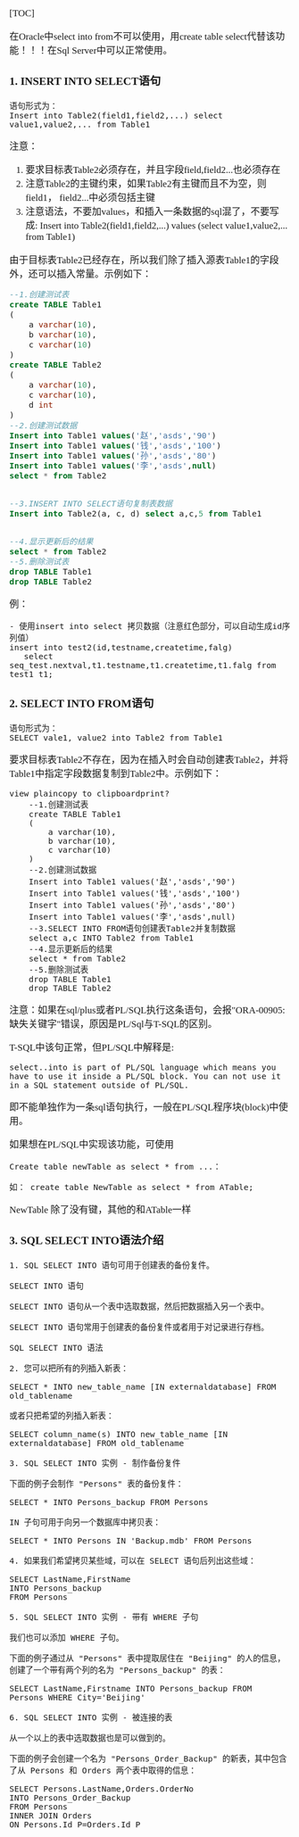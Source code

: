 <span  style="font-family: Simsun,serif; font-size: 17px; ">

[TOC]

在Oracle中select into from不可以使用，用create table select代替该功能！！！在Sql Server中可以正常使用。


### 1. INSERT INTO SELECT语句

~~~
语句形式为：
Insert into Table2(field1,field2,...) select value1,value2,... from Table1
~~~
注意：
1. 要求目标表Table2必须存在，并且字段field,field2...也必须存在
2. 注意Table2的主键约束，如果Table2有主键而且不为空，则 field1， field2...中必须包括主键
3. 注意语法，不要加values，和插入一条数据的sql混了，不要写成:
   Insert into Table2(field1,field2,...) values (select value1,value2,... from Table1)



由于目标表Table2已经存在，所以我们除了插入源表Table1的字段外，还可以插入常量。示例如下：
~~~sql
--1.创建测试表  
create TABLE Table1  
(  
    a varchar(10),  
    b varchar(10),  
    c varchar(10)
)
create TABLE Table2  
(  
    a varchar(10),  
    c varchar(10),  
    d int
)
--2.创建测试数据  
Insert into Table1 values('赵','asds','90')  
Insert into Table1 values('钱','asds','100')  
Insert into Table1 values('孙','asds','80')  
Insert into Table1 values('李','asds',null)  
select * from Table2


--3.INSERT INTO SELECT语句复制表数据  
Insert into Table2(a, c, d) select a,c,5 from Table1


--4.显示更新后的结果  
select * from Table2  
--5.删除测试表  
drop TABLE Table1  
drop TABLE Table2
~~~

例：
~~~
- 使用insert into select 拷贝数据（注意红色部分，可以自动生成id序列值）
insert into test2(id,testname,createtime,falg)
   select seq_test.nextval,t1.testname,t1.createtime,t1.falg from test1 t1;
~~~

### 2. SELECT INTO FROM语句

~~~
语句形式为：
SELECT vale1, value2 into Table2 from Table1
~~~

要求目标表Table2不存在，因为在插入时会自动创建表Table2，并将Table1中指定字段数据复制到Table2中。示例如下：
~~~
view plaincopy to clipboardprint?
    --1.创建测试表  
    create TABLE Table1  
    (  
        a varchar(10),  
        b varchar(10),  
        c varchar(10)
    )
    --2.创建测试数据  
    Insert into Table1 values('赵','asds','90')  
    Insert into Table1 values('钱','asds','100')  
    Insert into Table1 values('孙','asds','80')  
    Insert into Table1 values('李','asds',null)  
    --3.SELECT INTO FROM语句创建表Table2并复制数据  
    select a,c INTO Table2 from Table1  
    --4.显示更新后的结果  
    select * from Table2  
    --5.删除测试表  
    drop TABLE Table1  
    drop TABLE Table2
~~~

注意：如果在sql/plus或者PL/SQL执行这条语句，会报"ORA-00905:缺失关键字"错误，原因是PL/Sql与T-SQL的区别。

T-SQL中该句正常，但PL/SQL中解释是:

~~~
select..into is part of PL/SQL language which means you have to use it inside a PL/SQL block. You can not use it in a SQL statement outside of PL/SQL.
~~~

即不能单独作为一条sql语句执行，一般在PL/SQL程序块(block)中使用。

如果想在PL/SQL中实现该功能，可使用
~~~
Create table newTable as select * from ...：

如： create table NewTable as select * from ATable;
~~~

NewTable 除了没有键，其他的和ATable一样

### 3. SQL SELECT INTO语法介绍

~~~
1. SQL SELECT INTO 语句可用于创建表的备份复件。

SELECT INTO 语句

SELECT INTO 语句从一个表中选取数据，然后把数据插入另一个表中。

SELECT INTO 语句常用于创建表的备份复件或者用于对记录进行存档。

SQL SELECT INTO 语法

2. 您可以把所有的列插入新表：

SELECT * INTO new_table_name [IN externaldatabase] FROM old_tablename

或者只把希望的列插入新表：

SELECT column_name(s) INTO new_table_name [IN externaldatabase] FROM old_tablename

3. SQL SELECT INTO 实例 - 制作备份复件

下面的例子会制作 "Persons" 表的备份复件：

SELECT * INTO Persons_backup FROM Persons

IN 子句可用于向另一个数据库中拷贝表：

SELECT * INTO Persons IN 'Backup.mdb' FROM Persons

4. 如果我们希望拷贝某些域，可以在 SELECT 语句后列出这些域：

SELECT LastName,FirstName
INTO Persons_backup
FROM Persons

5. SQL SELECT INTO 实例 - 带有 WHERE 子句

我们也可以添加 WHERE 子句。

下面的例子通过从 "Persons" 表中提取居住在 "Beijing" 的人的信息，创建了一个带有两个列的名为 "Persons_backup" 的表：

SELECT LastName,Firstname INTO Persons_backup FROM Persons WHERE City='Beijing'

6. SQL SELECT INTO 实例 - 被连接的表

从一个以上的表中选取数据也是可以做到的。

下面的例子会创建一个名为 "Persons_Order_Backup" 的新表，其中包含了从 Persons 和 Orders 两个表中取得的信息：

SELECT Persons.LastName,Orders.OrderNo
INTO Persons_Order_Backup
FROM Persons
INNER JOIN Orders
ON Persons.Id_P=Orders.Id_P

~~~




</span>